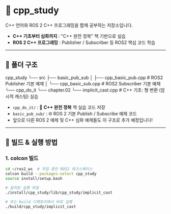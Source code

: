 # 📘 cpp_study

C++ 언어와 ROS 2 C++ 프로그래밍을 함께 공부하는 저장소입니다.  
- **C++ 기초부터 심화까지** : "C++ 완전 정복" 책 기반으로 실습
- **ROS 2 C++ 프로그래밍** : Publisher / Subscriber 등 ROS2 핵심 코드 학습

---

## 📂 폴더 구조
cpp_study
└── src
    ├── basic_pub_sub
    │   ├── cpp_basic_pub.cpp        # ROS2 Publisher 기본 예제
    │   └── cpp_basic_sub.cpp        # ROS2 Subscriber 기본 예제
    └── cpp_do_it
        └── chapter.02
            └── implicit_cast.cpp    # C++ 기초: 형 변환 (암시적 캐스팅) 실습

- `cpp_do_it/` : 📖 **C++ 완전 정복** 책 실습 코드 저장
- `basic_pub_sub/` : 🌐 ROS 2 기본 Publish / Subscribe 예제 코드
- 앞으로 다른 ROS 2 예제 및 C++ 심화 예제들도 이 구조로 추가 예정입니다!

---

## 🚀 빌드 & 실행 방법

### 1. colcon 빌드

```bash
cd ~/ros2_ws  # 작업 중인 ROS2 워크스페이스
colcon build --packages-select cpp_study
source install/setup.bash

# 설치된 실행 파일
./install/cpp_study/lib/cpp_study/implicit_cast

# 또는 build 디렉토리에서 바로 실행
./build/cpp_study/implicit_cast
